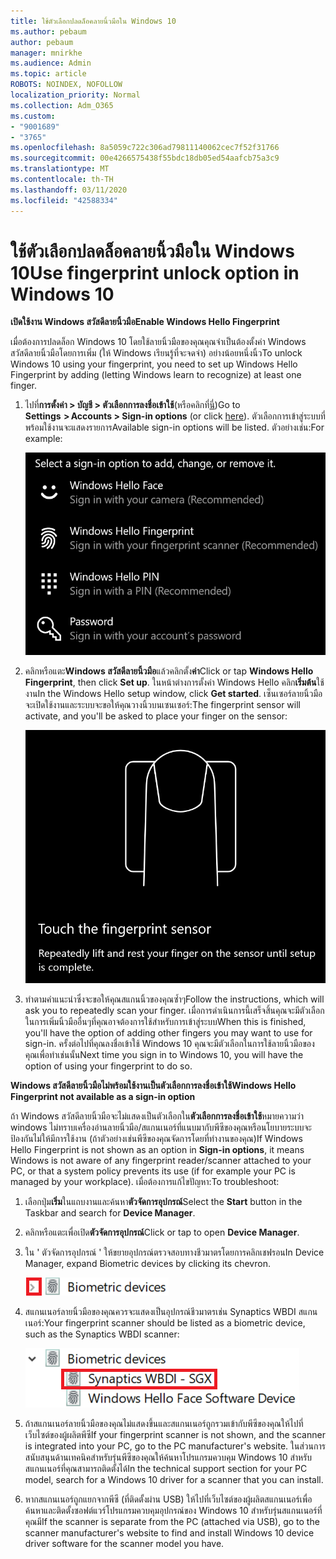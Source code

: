 ```yaml
---
title: ใช้ตัวเลือกปลดล็อคลายนิ้วมือใน Windows 10
ms.author: pebaum
author: pebaum
manager: mnirkhe
ms.audience: Admin
ms.topic: article
ROBOTS: NOINDEX, NOFOLLOW
localization_priority: Normal
ms.collection: Adm_O365
ms.custom:
- "9001689"
- "3765"
ms.openlocfilehash: 8a5059c722c306ad79811140062cec7f52f31766
ms.sourcegitcommit: 00e4266575438f55bdc18db05ed54aafcb75a3c9
ms.translationtype: MT
ms.contentlocale: th-TH
ms.lasthandoff: 03/11/2020
ms.locfileid: "42588334"
---
```

# <a name="use-fingerprint-unlock-option-in-windows-10"></a><span data-ttu-id="20750-102">ใช้ตัวเลือกปลดล็อคลายนิ้วมือใน Windows 10</span><span class="sxs-lookup"><span data-stu-id="20750-102">Use fingerprint unlock option in Windows 10</span></span>

<span data-ttu-id="20750-103">**เปิดใช้งาน Windows สวัสดีลายนิ้วมือ**</span><span class="sxs-lookup"><span data-stu-id="20750-103">**Enable Windows Hello Fingerprint**</span></span>

<span data-ttu-id="20750-104">เมื่อต้องการปลดล็อก Windows 10 โดยใช้ลายนิ้วมือของคุณคุณจำเป็นต้องตั้งค่า Windows สวัสดีลายนิ้วมือโดยการเพิ่ม (ให้ Windows เรียนรู้ที่จะจดจำ) อย่างน้อยหนึ่งนิ้ว</span><span class="sxs-lookup"><span data-stu-id="20750-104">To unlock Windows 10 using your fingerprint, you need to set up Windows Hello Fingerprint by adding (letting Windows learn to recognize) at least one finger.</span></span> 

1. <span data-ttu-id="20750-105">ไปที่**การตั้งค่า > บัญชี > ตัวเลือกการลงชื่อเข้าใช้**(หรือคลิกที่[นี่](ms-settings:signinoptions?activationSource=GetHelp))</span><span class="sxs-lookup"><span data-stu-id="20750-105">Go to **Settings  > Accounts > Sign-in options** (or click [here](ms-settings:signinoptions?activationSource=GetHelp)).</span></span> <span data-ttu-id="20750-106">ตัวเลือกการเข้าสู่ระบบที่พร้อมใช้งานจะแสดงรายการ</span><span class="sxs-lookup"><span data-stu-id="20750-106">Available sign-in options will be listed.</span></span> <span data-ttu-id="20750-107">ตัวอย่างเช่น:</span><span class="sxs-lookup"><span data-stu-id="20750-107">For example:</span></span>

    ![ตัวเลือกการลงชื่อเข้าใช้](media/sign-in-options.png)

2. <span data-ttu-id="20750-109">คลิกหรือแตะ**Windows สวัสดีลายนิ้วมือ**แล้วคลิกตั้ง**ค่า**</span><span class="sxs-lookup"><span data-stu-id="20750-109">Click or tap **Windows Hello Fingerprint**, then click **Set up**.</span></span> <span data-ttu-id="20750-110">ในหน้าต่างการตั้งค่า Windows Hello คลิก**เริ่มต้น**ใช้งาน</span><span class="sxs-lookup"><span data-stu-id="20750-110">In the Windows Hello setup window, click **Get started**.</span></span> <span data-ttu-id="20750-111">เซ็นเซอร์ลายนิ้วมือจะเปิดใช้งานและระบบจะขอให้คุณวางนิ้วบนเซนเซอร์:</span><span class="sxs-lookup"><span data-stu-id="20750-111">The fingerprint sensor will activate, and you'll be asked to place your finger on the sensor:</span></span>

   ![เซ็นเซอร์ลายนิ้วมือ](media/fingerprint-sensor.png)

3. <span data-ttu-id="20750-113">ทำตามคำแนะนำซึ่งจะขอให้คุณสแกนนิ้วของคุณซ้ำๆ</span><span class="sxs-lookup"><span data-stu-id="20750-113">Follow the instructions, which will ask you to repeatedly scan your finger.</span></span> <span data-ttu-id="20750-114">เมื่อการดำเนินการนี้เสร็จสิ้นคุณจะมีตัวเลือกในการเพิ่มนิ้วมืออื่นๆที่คุณอาจต้องการใช้สำหรับการเข้าสู่ระบบ</span><span class="sxs-lookup"><span data-stu-id="20750-114">When this is finished, you'll have the option of adding other fingers you may want to use for sign-in.</span></span> <span data-ttu-id="20750-115">ครั้งต่อไปที่คุณลงชื่อเข้าใช้ Windows 10 คุณจะมีตัวเลือกในการใช้ลายนิ้วมือของคุณเพื่อทำเช่นนั้น</span><span class="sxs-lookup"><span data-stu-id="20750-115">Next time you sign in to Windows 10, you will have the option of using your fingerprint to do so.</span></span>

<span data-ttu-id="20750-116">**Windows สวัสดีลายนิ้วมือไม่พร้อมใช้งานเป็นตัวเลือกการลงชื่อเข้าใช้**</span><span class="sxs-lookup"><span data-stu-id="20750-116">**Windows Hello Fingerprint not available as a sign-in option**</span></span>

<span data-ttu-id="20750-117">ถ้า Windows สวัสดีลายนิ้วมือจะไม่แสดงเป็นตัวเลือกใน**ตัวเลือกการลงชื่อเข้าใช้**หมายความว่า windows ไม่ทราบเครื่องอ่านลายนิ้วมือ/สแกนเนอร์ที่แนบมากับพีซีของคุณหรือนโยบายระบบจะป้องกันไม่ให้มีการใช้งาน (ถ้าตัวอย่างเช่นพีซีของคุณจัดการโดยที่ทำงานของคุณ)</span><span class="sxs-lookup"><span data-stu-id="20750-117">If Windows Hello Fingerprint is not shown as an option in **Sign-in options**, it means Windows is not aware of any fingerprint reader/scanner attached to your PC, or that a system policy prevents its use (if for example your PC is managed by your workplace).</span></span> <span data-ttu-id="20750-118">เมื่อต้องการแก้ไขปัญหา:</span><span class="sxs-lookup"><span data-stu-id="20750-118">To troubleshoot:</span></span> 

1. <span data-ttu-id="20750-119">เลือกปุ่ม**เริ่ม**ในแถบงานและค้นหา**ตัวจัดการอุปกรณ์**</span><span class="sxs-lookup"><span data-stu-id="20750-119">Select the **Start** button in the Taskbar and search for **Device Manager**.</span></span>

2. <span data-ttu-id="20750-120">คลิกหรือแตะเพื่อเปิด**ตัวจัดการอุปกรณ์**</span><span class="sxs-lookup"><span data-stu-id="20750-120">Click or tap to open **Device Manager**.</span></span>

3. <span data-ttu-id="20750-121">ใน ' ตัวจัดการอุปกรณ์ ' ให้ขยายอุปกรณ์ตรวจสอบทางชีวมาตรโดยการคลิกเชฟรอน</span><span class="sxs-lookup"><span data-stu-id="20750-121">In Device Manager, expand Biometric devices by clicking its chevron.</span></span>

   ![อุปกรณ์ตรวจสอบทางชีวมาตร](media/biometric-devices.png)

4. <span data-ttu-id="20750-123">สแกนเนอร์ลายนิ้วมือของคุณควรจะแสดงเป็นอุปกรณ์ชีวมาตรเช่น Synaptics WBDI สแกนเนอร์:</span><span class="sxs-lookup"><span data-stu-id="20750-123">Your fingerprint scanner should be listed as a biometric device, such as the Synaptics WBDI scanner:</span></span>

   ![อุปกรณ์ตรวจสอบทางชีวมาตร](media/biometric-devices-expanded.png)

5. <span data-ttu-id="20750-125">ถ้าสแกนเนอร์ลายนิ้วมือของคุณไม่แสดงขึ้นและสแกนเนอร์ถูกรวมเข้ากับพีซีของคุณให้ไปที่เว็บไซต์ของผู้ผลิตพีซี</span><span class="sxs-lookup"><span data-stu-id="20750-125">If your fingerprint scanner is not shown, and the scanner is integrated into your PC, go to the PC manufacturer's website.</span></span> <span data-ttu-id="20750-126">ในส่วนการสนับสนุนด้านเทคนิคสำหรับรุ่นพีซีของคุณให้ค้นหาโปรแกรมควบคุม Windows 10 สำหรับสแกนเนอร์ที่คุณสามารถติดตั้งได้</span><span class="sxs-lookup"><span data-stu-id="20750-126">In the technical support section for your PC model, search for a Windows 10 driver for a scanner that you can install.</span></span>

6. <span data-ttu-id="20750-127">หากสแกนเนอร์ถูกแยกจากพีซี (ที่ติดตั้งผ่าน USB) ให้ไปที่เว็บไซต์ของผู้ผลิตสแกนเนอร์เพื่อค้นหาและติดตั้งซอฟต์แวร์โปรแกรมควบคุมอุปกรณ์ของ Windows 10 สำหรับรุ่นสแกนเนอร์ที่คุณมี</span><span class="sxs-lookup"><span data-stu-id="20750-127">If the scanner is separate from the PC (attached via USB), go to the scanner manufacturer's website to find and install Windows 10 device driver software for the scanner model you have.</span></span>
